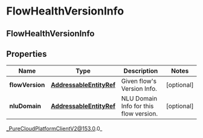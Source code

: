 # FlowHealthVersionInfo

## FlowHealthVersionInfo

## Properties

|Name | Type | Description | Notes|
|------------ | ------------- | ------------- | -------------|
| **flowVersion** | [**AddressableEntityRef**](AddressableEntityRef) | Given flow&#39;s Version Info. | [optional] |
| **nluDomain** | [**AddressableEntityRef**](AddressableEntityRef) | NLU Domain Info for this flow version. | [optional] |



_PureCloudPlatformClientV2@153.0.0_
